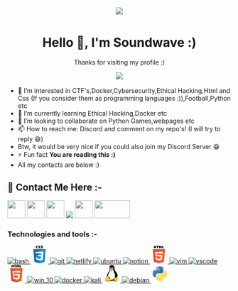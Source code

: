 <h1 align="center">
  <a href="https://git.io/typing-svg">
    <img src="https://readme-typing-svg.herokuapp.com?size=40&width=500&height=60&lines=root@soundwave#intro" style="display: inline ">
  </a>
</h1>


<h1 align="center">Hello 👋, I'm Soundwave :)</h1>
<p align="center">Thanks for visiting my profile :) </p>
<p align="center"> <img src="https://komarev.com/ghpvc/?username=harinandan123&label=Profile%20views&color=0e75b6&style=flat"/> </p>



- 👀 I’m interested in CTF's,Docker,Cybersecurity,Ethical Hacking,Html and Css (If you consider them as programming languages :)),Football,Python etc
- 🌱 I’m currently learning Ethical Hacking,Docker etc
- 💞️ I’m looking to collaborate on Python Games,webpages etc
- 📫 How to reach me: Discord and comment on my repo's! (I will try to reply 😅)
- Btw, it would be very nice if you could also join my Discord Server 😁
- ⚡ Fun fact **You are reading this :)**
- All my contacts are below :)


## 📱 Contact Me Here :-
<a href="mailto:harinandanjp@icloud.com"><img src="https://www.freepnglogos.com/uploads/email-png/blue-email-box-circle-png-transparent-icon-2.png" width="40" height="40"></a>
<a href="https://discord.com/users/904583812816719892/"><img src="https://www.freepnglogos.com/uploads/discord-logo-png/concours-discord-cartes-voeux-fortnite-france-6.png" width="40" height="40"></a>
<a href="https://github.com/harinandan123"><img src="https://github.githubassets.com/images/modules/logos_page/GitHub-Mark.png" width="40" height="40"></a>
<a href="https://stackoverflow.com/users/18399106/soundwave"><img src="https://cdn-icons-png.flaticon.com/128/2111/2111628.png" height="40"></a>
<a href="https://open.spotify.com/user/31roopetxsrt7zw2bzlcqogicvym"><img src="https://cdn2.iconfinder.com/data/icons/social-icons-33/128/Spotify-128.png" width="40" height="40"></a>
<a href="https://discord.com/invite/NprZSb3vmX"><img src="https://codelog.network/wp-content/uploads/2020/08/JoinDiscord-768x432.png" width="80" height="40"></a>





<h3 align="left">Technologies and tools :-</h3>
<p align="left"> <a href="https://www.gnu.org/software/bash/" target="_blank" rel="noreferrer"> <img src="https://miro.medium.com/max/1400/1*v4o2AXLIJaHSZmqYZk26qA.jpeg" alt="bash" width="80" height="40"/> <a href="https://www.w3schools.com/css/" target="_blank" rel="noreferrer"> <img src="https://raw.githubusercontent.com/devicons/devicon/master/icons/css3/css3-original-wordmark.svg" alt="css3" width="40" height="40"/> </a> <a href="https://git-scm.com/" target="_blank" rel="noreferrer"> <img src="https://www.vectorlogo.zone/logos/git-scm/git-scm-icon.svg" alt="git" width="40" height="40"/> </a> <a href="https://www.netlify.com/" target="_blank" rel="noreferrer"> <img src="https://camo.githubusercontent.com/673f8313c5d059b26617d85de6b26ff43c4682ffa9560fc9b6ac4575a6a0b6c0/68747470733a2f2f7777772e766563746f726c6f676f2e7a6f6e652f6c6f676f732f6e65746c6966792f6e65746c6966792d69636f6e2e737667" alt="netlify" width="40" height="40"/> </a> <a href="https://www.ubuntu.com" target="_blank" rel="noreferrer"> <img src="https://1000logos.net/wp-content/uploads/2017/06/Ubuntu-Logo-500x416.png" alt="ubuntu" width="50" height="40"/> </a> <a href="https://www.notion.so/" target="_blank" rel="noreferrer"> <img src="https://pbs.twimg.com/profile_images/1510138251889328128/mCjpYHqx_400x400.png" alt="notion" width="40" height="40"/> </a> <a href="https://www.w3.org/html/" target="_blank" rel="noreferrer"> <img src="https://raw.githubusercontent.com/devicons/devicon/master/icons/html5/html5-original-wordmark.svg" alt="html5" width="40" height="40"/> </a> <a href="https://www.vim.org/" target="_blank" rel="noreferrer"> <img src="https://cdn.freebiesupply.com/logos/large/2x/vim-logo-png-transparent.png" alt="vim" width="40" height="38"/> </a> <a href="https://code.visualstudio.com/" target="_blank" rel="noreferrer"> <img src="https://seeklogo.com/images/V/visual-studio-code-logo-449D71944F-seeklogo.com.png" alt="vscode" width="40" height="40"/> </a> <a href="https://www.w3.org/html/" target="_blank" rel="noreferrer"> <img src="https://raw.githubusercontent.com/devicons/devicon/master/icons/html5/html5-original-wordmark.svg" alt="html5" width="40" height="40"/> </a> <a href="https://www.microsoft.com/en-in/windows/get-windows-10" target="_blank" rel="noreferrer"> <img src="https://img.icons8.com/color/2x/windows-10.png" alt="win_10" width="40" height="40"/> </a> <a href=https://www.docker.com/" target="_blank" rel="noreferrer"> <img src="https://camo.githubusercontent.com/2d53774092b4566d251b61f8c2781dd0a8fe11955c5a733fe524c84412d75ed9/68747470733a2f2f696d672e69636f6e73382e636f6d2f636f6c6f722f3132382f3030303030302f646f636b65722e706e67" alt="docker" width="40" height="50"/> </a> <a href="https://www.kali.org" target="_blank" rel="noreferrer"> <img src="https://seeklogo.com/images/K/kali-linux-logo-5A3B1D1555-seeklogo.com.png" alt="kali" width="43" height="45"/> </a> <a href="https://www.linux.org/" target="_blank" rel="noreferrer"> <img src="https://raw.githubusercontent.com/devicons/devicon/master/icons/linux/linux-original.svg" alt="linux" width="40" height="40"/> </a> <a href="https://www.debian.org/" target="_blank" rel="noreferrer"> <img src="https://seeklogo.com/images/D/debian-logo-C136FDAF9E-seeklogo.com.png" alt="debian" width="40" height="40"/> </a> <a href="https://www.python.org" target="_blank" rel="noreferrer"> <img src="https://raw.githubusercontent.com/devicons/devicon/master/icons/python/python-original.svg" alt="python" width="40" height="40"/> </a> </p>

